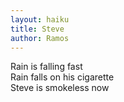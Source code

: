 ```yaml
---
layout: haiku
title: Steve
author: Ramos
---
```


Rain is falling fast<br>
Rain falls on his cigarette<br>
Steve is smokeless now<br>